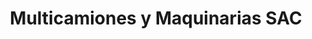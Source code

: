 ---
title: "Multicamiones y Maquinarias SAC"
url: /chorrillos/multicamiones-y-maquinarias-sac/
shop: coche
---